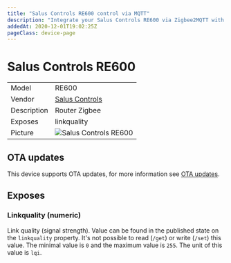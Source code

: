 ```yaml
---
title: "Salus Controls RE600 control via MQTT"
description: "Integrate your Salus Controls RE600 via Zigbee2MQTT with whatever smart home infrastructure you are using without the vendor's bridge or gateway."
addedAt: 2020-12-01T19:02:25Z
pageClass: device-page
---
```


<!-- !!!! -->
<!-- ATTENTION: This file is auto-generated through docgen! -->
<!-- You can only edit the "Notes"-Section between the two comment lines "Notes BEGIN" and "Notes END". -->
<!-- Do not use h1 or h2 heading within "## Notes"-Section. -->
<!-- !!!! -->

# Salus Controls RE600

|     |     |
|-----|-----|
| Model | RE600  |
| Vendor  | [Salus Controls](/supported-devices/#v=Salus%20Controls)  |
| Description | Router Zigbee |
| Exposes | linkquality |
| Picture | ![Salus Controls RE600](https://www.zigbee2mqtt.io/images/devices/RE600.jpg) |


<!-- Notes BEGIN: You can edit here. Add "## Notes" headline if not already present. -->


<!-- Notes END: Do not edit below this line -->

## OTA updates
This device supports OTA updates, for more information see [OTA updates](../guide/usage/ota_updates.md).



## Exposes

### Linkquality (numeric)
Link quality (signal strength).
Value can be found in the published state on the `linkquality` property.
It's not possible to read (`/get`) or write (`/set`) this value.
The minimal value is `0` and the maximum value is `255`.
The unit of this value is `lqi`.

